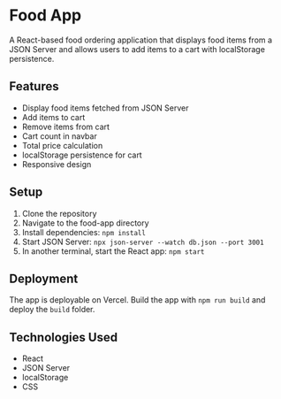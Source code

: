 # Food App

A React-based food ordering application that displays food items from a JSON Server and allows users to add items to a cart with localStorage persistence.

## Features

- Display food items fetched from JSON Server
- Add items to cart
- Remove items from cart
- Cart count in navbar
- Total price calculation
- localStorage persistence for cart
- Responsive design

## Setup

1. Clone the repository
2. Navigate to the food-app directory
3. Install dependencies: `npm install`
4. Start JSON Server: `npx json-server --watch db.json --port 3001`
5. In another terminal, start the React app: `npm start`

## Deployment

The app is deployable on Vercel. Build the app with `npm run build` and deploy the `build` folder.

## Technologies Used

- React
- JSON Server
- localStorage
- CSS
